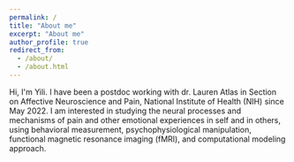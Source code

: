 ```yaml
---
permalink: /
title: "About me"
excerpt: "About me"
author_profile: true
redirect_from: 
  - /about/
  - /about.html
---
```

Hi, I'm Yili. I have been a postdoc working with dr. Lauren Atlas in Section on Affective Neuroscience and Pain, National Institute of Health (NIH) since May 2022.  I am interested in studying the neural processes and mechanisms of pain and other emotional experiences in self and in others, using behavioral measurement, psychophysiological manipulation, functional magnetic resonance imaging (fMRI), and computational modeling approach. 
